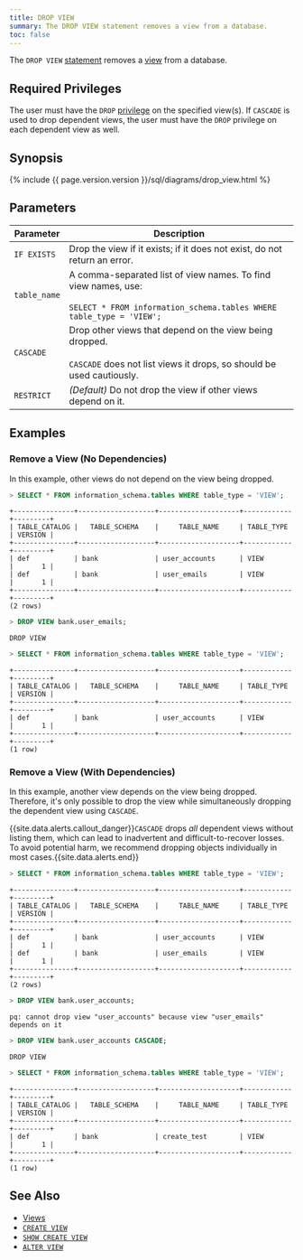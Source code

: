 ```yaml
---
title: DROP VIEW
summary: The DROP VIEW statement removes a view from a database.
toc: false
---
```


The `DROP VIEW` [statement](sql-statements.html) removes a [view](views.html) from a database.

<div id="toc"></div>

## Required Privileges

The user must have the `DROP` [privilege](privileges.html) on the specified view(s). If `CASCADE` is used to drop dependent views, the user must have the `DROP` privilege on each dependent view as well.

## Synopsis

<section>{% include {{ page.version.version }}/sql/diagrams/drop_view.html %}</section>

## Parameters

| Parameter | Description |
|-----------|-------------|
| `IF EXISTS`   | Drop the view if it exists; if it does not exist, do not return an error.|
| `table_name`  | A comma-separated list of view names. To find view names, use:<br><br>`SELECT * FROM information_schema.tables WHERE table_type = 'VIEW';`|
| `CASCADE` | Drop other views that depend on the view being dropped.<br><br>`CASCADE` does not list views it drops, so should be used cautiously.|
| `RESTRICT`    | _(Default)_ Do not drop the view if other views depend on it.|

## Examples

### Remove a View (No Dependencies)

In this example, other views do not depend on the view being dropped.

~~~ sql
> SELECT * FROM information_schema.tables WHERE table_type = 'VIEW';
~~~

~~~
+---------------+-------------------+--------------------+------------+---------+
| TABLE_CATALOG |   TABLE_SCHEMA    |     TABLE_NAME     | TABLE_TYPE | VERSION |
+---------------+-------------------+--------------------+------------+---------+
| def           | bank              | user_accounts      | VIEW       |       1 |
| def           | bank              | user_emails        | VIEW       |       1 |
+---------------+-------------------+--------------------+------------+---------+
(2 rows)
~~~

~~~ sql
> DROP VIEW bank.user_emails;
~~~

~~~
DROP VIEW
~~~

~~~ sql
> SELECT * FROM information_schema.tables WHERE table_type = 'VIEW';
~~~

~~~
+---------------+-------------------+--------------------+------------+---------+
| TABLE_CATALOG |   TABLE_SCHEMA    |     TABLE_NAME     | TABLE_TYPE | VERSION |
+---------------+-------------------+--------------------+------------+---------+
| def           | bank              | user_accounts      | VIEW       |       1 |
+---------------+-------------------+--------------------+------------+---------+
(1 row)
~~~

### Remove a View (With Dependencies)

In this example, another view depends on the view being dropped. Therefore, it's only possible to drop the view while simultaneously dropping the dependent view using `CASCADE`.

{{site.data.alerts.callout_danger}}<code>CASCADE</code> drops <em>all</em> dependent views without listing them, which can lead to inadvertent and difficult-to-recover losses. To avoid potential harm, we recommend dropping objects individually in most cases.{{site.data.alerts.end}}

~~~ sql
> SELECT * FROM information_schema.tables WHERE table_type = 'VIEW';
~~~

~~~
+---------------+-------------------+--------------------+------------+---------+
| TABLE_CATALOG |   TABLE_SCHEMA    |     TABLE_NAME     | TABLE_TYPE | VERSION |
+---------------+-------------------+--------------------+------------+---------+
| def           | bank              | user_accounts      | VIEW       |       1 |
| def           | bank              | user_emails        | VIEW       |       1 |
+---------------+-------------------+--------------------+------------+---------+
(2 rows)
~~~

~~~ sql
> DROP VIEW bank.user_accounts;
~~~

~~~
pq: cannot drop view "user_accounts" because view "user_emails" depends on it
~~~

~~~sql
> DROP VIEW bank.user_accounts CASCADE;
~~~

~~~
DROP VIEW
~~~

~~~ sql
> SELECT * FROM information_schema.tables WHERE table_type = 'VIEW';
~~~

~~~
+---------------+-------------------+--------------------+------------+---------+
| TABLE_CATALOG |   TABLE_SCHEMA    |     TABLE_NAME     | TABLE_TYPE | VERSION |
+---------------+-------------------+--------------------+------------+---------+
| def           | bank              | create_test        | VIEW       |       1 |
+---------------+-------------------+--------------------+------------+---------+
(1 row)
~~~

## See Also

- [Views](views.html)
- [`CREATE VIEW`](create-view.html)
- [`SHOW CREATE VIEW`](show-create-view.html)
- [`ALTER VIEW`](alter-view.html)

